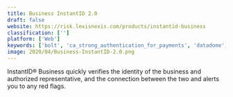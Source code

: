 ```yaml
---
title: Business InstantID 2.0
draft: false 
website: https://risk.lexisnexis.com/products/instantid-business
classification: ['']
platform: ['Web']
keywords: ['bolt', 'ca_strong_authentication_for_payments', 'datadome', 'datavisor', 'emailage', 'fcase', 'firefox_monitor', 'interceptas', 'kount', 'kount_complete', 'lexisnexis_instantid', 'rsa_adaptive_authentication', 'sift', 'sift_app', 'signifyd', 'softwarekey_licensing_system', 'the_fraud_explorer', 'yapstone', 'zonos']
image: 2020/04/Business-InstantID-2.0.png
---
```

InstantID® Business quickly verifies the identity of the business and authorized representative, and the connection between the two and alerts you to any red flags.